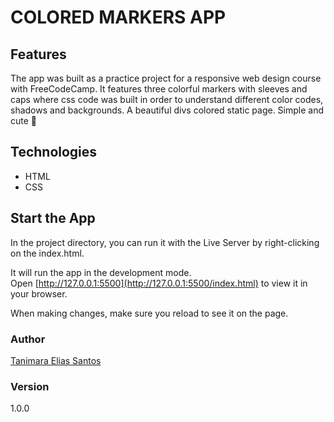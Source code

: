 # COLORED MARKERS APP


## Features

The app was built as a practice project for a responsive web design course with FreeCodeCamp. It features three colorful markers with sleeves and caps where css code was built in order to understand different color codes, shadows and backgrounds. A beautiful divs colored static page. Simple and cute :rainbow: 

## Technologies

- HTML
- CSS

## Start the App

In the project directory, you can run it with the Live Server by right-clicking on the index.html.

It will run the app in the development mode.\
Open [http://127.0.0.1:5500](http://127.0.0.1:5500/index.html) to view it in your browser.

When making changes, make sure you reload to see it on the page.

### Author

[Tanimara Elias Santos](https://github.com/tanimaraeliassantos)

### Version

1.0.0

 
